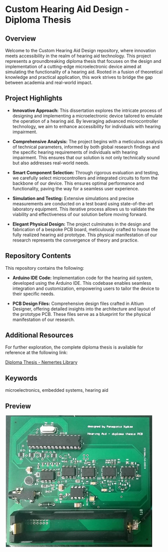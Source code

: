 # Custom Hearing Aid Design - Diploma Thesis

## Overview

Welcome to the Custom Hearing Aid Design repository, where innovation meets accessibility in the realm of hearing aid technology. This project represents a groundbreaking diploma thesis that focuses on the design and implementation of a cutting-edge microelectronic device aimed at simulating the functionality of a hearing aid. Rooted in a fusion of theoretical knowledge and practical application, this work strives to bridge the gap between academia and real-world impact.

## Project Highlights

- **Innovative Approach:** This dissertation explores the intricate process of designing and implementing a microelectronic device tailored to emulate the operation of a hearing aid. By leveraging advanced microcontroller technology, we aim to enhance accessibility for individuals with hearing impairment.

- **Comprehensive Analysis:** The project begins with a meticulous analysis of technical parameters, informed by both global research findings and the specific hearing requirements of individuals with hearing impairment. This ensures that our solution is not only technically sound but also addresses real-world needs.

- **Smart Component Selection:** Through rigorous evaluation and testing, we carefully select microcontrollers and integrated circuits to form the backbone of our device. This ensures optimal performance and functionality, paving the way for a seamless user experience.

- **Simulation and Testing:** Extensive simulations and precise measurements are conducted on a test board using state-of-the-art laboratory equipment. This iterative process allows us to validate the viability and effectiveness of our solution before moving forward.

- **Elegant Physical Design:** The project culminates in the design and fabrication of a bespoke PCB board, meticulously crafted to house the fully realized hearing aid prototype. This physical manifestation of our research represents the convergence of theory and practice.

## Repository Contents

This repository contains the following:

- **Arduino IDE Code:** Implementation code for the hearing aid system, developed using the Arduino IDE. This codebase enables seamless integration and customization, empowering users to tailor the device to their specific needs.

- **PCB Design Files:** Comprehensive design files crafted in Altium Designer, offering detailed insights into the architecture and layout of the prototype PCB. These files serve as a blueprint for the physical manifestation of our research.

## Additional Resources

For further exploration, the complete diploma thesis is available for reference at the following link:

[Diploma Thesis - Nemertes Library](https://nemertes.library.upatras.gr/items/dee14091-035d-41c2-a240-8a178baa6b48)

## Keywords

microelectronics, embedded systems, hearing aid

## Preview
![Custom Hearing Aid Design Preview](top.png)
